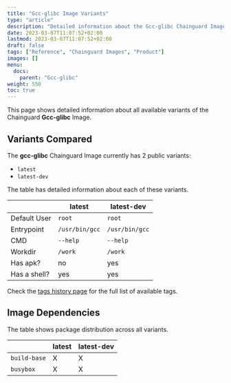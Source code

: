```yaml
---
title: "Gcc-glibc Image Variants"
type: "article"
description: "Detailed information about the Gcc-glibc Chainguard Image variants"
date: 2023-03-07T11:07:52+02:00
lastmod: 2023-03-07T11:07:52+02:00
draft: false
tags: ["Reference", "Chainguard Images", "Product"]
images: []
menu:
  docs:
    parent: "Gcc-glibc"
weight: 550
toc: true
---
```


This page shows detailed information about all available variants of the Chainguard **Gcc-glibc** Image.

## Variants Compared
The **gcc-glibc** Chainguard Image currently has 2 public variants: 

- `latest`
- `latest-dev`

The table has detailed information about each of these variants.

|              | latest         | latest-dev     |
|--------------|----------------|----------------|
| Default User | `root`         | `root`         |
| Entrypoint   | `/usr/bin/gcc` | `/usr/bin/gcc` |
| CMD          | `--help`       | `--help`       |
| Workdir      | `/work`        | `/work`        |
| Has apk?     | no             | yes            |
| Has a shell? | yes            | yes            |

Check the [tags history page](/chainguard/chainguard-images/reference/gcc-glibc/tags_history/) for the full list of available tags.
## Image Dependencies
The table shows package distribution across all variants.

|              | latest | latest-dev |
|--------------|--------|------------|
| `build-base` | X      | X          |
| `busybox`    | X      | X          |
